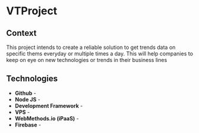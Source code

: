 # VTProject

## Context

This project intends to create a reliable solution to get trends data on specific thems everyday or multiple times a day. This will help companies to keep on eye on new technologies or trends in their business lines

## Technologies

- **Github** - 
- **Node JS** -
- **Development Framework** -
- **VPS** -
- **WebMethods.io (iPaaS)** -
- **Firebase** -

